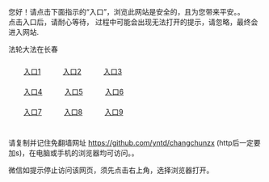 您好！请点击下面指示的“入口”，浏览此网站是安全的，且为您带来平安。。 <br/>
点击入口后，请耐心等待， 过程中可能会出现无法打开的提示，请忽略，最终会进入网站. </br>

法轮大法在长春<br/>
<div style="padding:10px"><a style="margin:20px" target="_blank" href="https://dhj3qotlbzv4t.cloudfront.net/2Qpsp?avwuw" id="ccLink1" rel="nofollow">入口1</a> <a target="_blank" style="margin:20px" href="https://d3ig6qjk3nrh4u.cloudfront.net/2Qpsp?rscci" id="ccLink2" rel="nofollow">入口2</a> <a style="margin:20px" target="_blank" href="https://d6q659i7xz4sz.cloudfront.net/2Qpsp?ggaar" id="ccLink3" rel="nofollow">入口3</a></div>

<div style="padding:10px" ><a style="margin:20px" target="_blank" href="https://dhj3qotlbzv4t.cloudfront.net/2Qpsp?avwuw" id="ccLink4" rel="nofollow">入口4</a> <a style="margin:20px" href="https://d3ig6qjk3nrh4u.cloudfront.net/2Qpsp?rscci" target="_blank" id="ccLink5" rel="nofollow">入口5</a> <a style="margin:20px" href="https://d6q659i7xz4sz.cloudfront.net/2Qpsp?ggaar" target="_blank" id="ccLink6" rel="nofollow">入口6</a></div>

<div style="padding:10px"><a style="margin:20px" target="_blank" href="https://dhj3qotlbzv4t.cloudfront.net/2Qpsp?avwuw" id="ccLink7" rel="nofollow">入口7</a> <a style="margin:20px" href="https://d3ig6qjk3nrh4u.cloudfront.net/2Qpsp?rscci" target="_blank" id="ccLink8" rel="nofollow">入口8</a> <a style="margin:20px" target="_blank" href="https://d6q659i7xz4sz.cloudfront.net/2Qpsp?ggaar" id="ccLink9" rel="nofollow">入口9</a></div>

<br/>



请复制并记住免翻墙网址 https://github.com/yntd/changchunzx (http后一定要加s)，在电脑或手机的浏览器均可访问。。<br/>

微信如提示停止访问该网页，须先点击右上角，选择浏览器打开。
